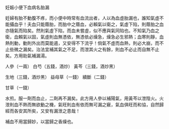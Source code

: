 妊娠小便下血病名胎漏

妊婦有胎不動腹不疼，而小便中時常有血流出者，人以為血虛胎漏也，誰知氣虛不能攝血乎！夫血只能蔭胎，而胎中之蔭血，必賴氣以衛之，氣虛下陷，則蔭胎之血亦隨氣而陷矣。然則氣虛下陷，而血未嘗虛，似不應與氣同陷也。不知氣乃血之衛，血賴氣以固，氣虛則血無憑依，無憑依必燥急，燥急必生邪熱；血寒則靜，血熱則動，動則外出而莫能遏，又安得不下流乎！倘氣不虛而血熱，則必大崩，而不止些微之漏矣。治法宜補其氣之不足，而泄其火之有餘，則血不必止而自無不止矣。方用助氣補漏湯。 

人參（一兩） 白芍（五錢，酒炒） 黃芩（三錢，酒炒黑） 

生地（三錢，酒炒黑） 益母草（一錢） 續斷（二錢） 

甘草（一錢） 

水煎。服一劑而血止，二劑再不漏矣。此方用人參以補陽氣，用黃芩以泄陰火。火泄則血不熱而無欲動之機，氣旺則血有依而無可漏之竅，氣血俱旺而和協，自然歸經而各安其所矣，又安有漏泄之患哉！ 

補血不用當歸妙，以當歸之香燥也。 

